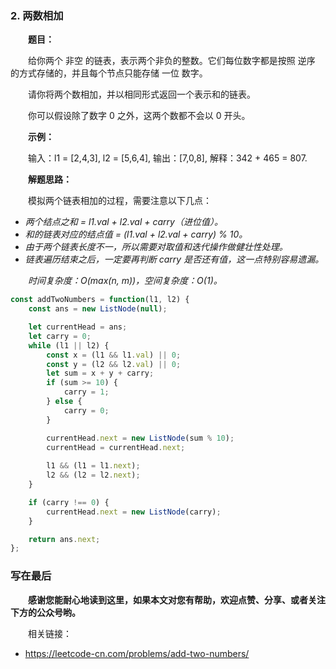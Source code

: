 ### 2. 两数相加

&emsp;&emsp;**题目：**

&emsp;&emsp;给你两个 非空 的链表，表示两个非负的整数。它们每位数字都是按照 逆序 的方式存储的，并且每个节点只能存储 一位 数字。

&emsp;&emsp;请你将两个数相加，并以相同形式返回一个表示和的链表。

&emsp;&emsp;你可以假设除了数字 0 之外，这两个数都不会以 0 开头。

&emsp;&emsp;**示例：**

&emsp;&emsp;输入：l1 = [2,4,3], l2 = [5,6,4], 输出：[7,0,8], 解释：342 + 465 = 807.

&emsp;&emsp;**解题思路：**

&emsp;&emsp;模拟两个链表相加的过程，需要注意以下几点：

- *两个结点之和 = l1.val + l2.val + carry（进位值）。*
- *和的链表对应的结点值 = (l1.val + l2.val + carry) % 10。*
- *由于两个链表长度不一，所以需要对取值和迭代操作做健壮性处理。*
- *链表遍历结束之后，一定要再判断 carry 是否还有值，这一点特别容易遗漏。*

&emsp;&emsp;*时间复杂度：O(max(n, m))，空间复杂度：O(1)。*

```JavaScript
const addTwoNumbers = function(l1, l2) {
    const ans = new ListNode(null);

    let currentHead = ans;
    let carry = 0;
    while (l1 || l2) {
        const x = (l1 && l1.val) || 0;
        const y = (l2 && l2.val) || 0;
        let sum = x + y + carry;
        if (sum >= 10) {
            carry = 1;
        } else {
            carry = 0;
        }

        currentHead.next = new ListNode(sum % 10);
        currentHead = currentHead.next;
        
        l1 && (l1 = l1.next);
        l2 && (l2 = l2.next);
    }

    if (carry !== 0) {
        currentHead.next = new ListNode(carry);
    }

    return ans.next;
};
```

### 写在最后

&emsp;&emsp;**感谢您能耐心地读到这里，如果本文对您有帮助，欢迎点赞、分享、或者关注下方的公众号哟。**

&emsp;&emsp;相关链接：

- https://leetcode-cn.com/problems/add-two-numbers/